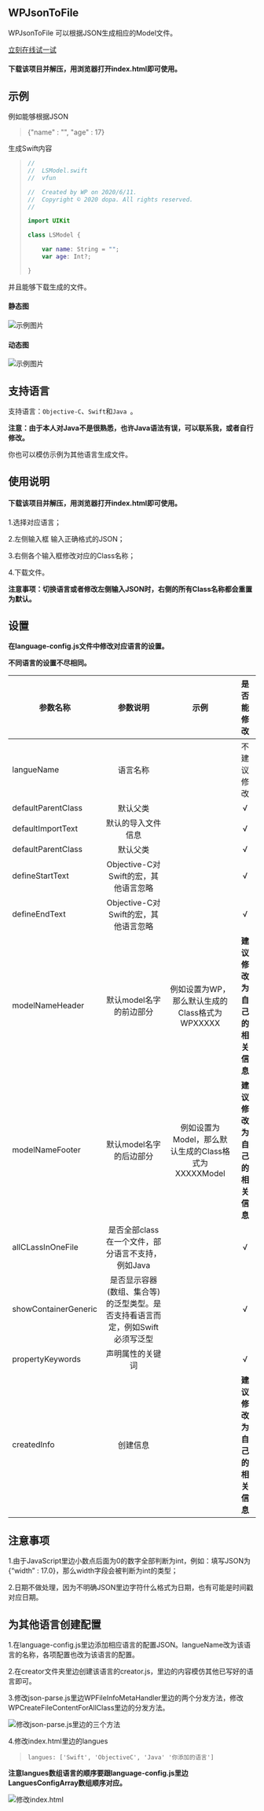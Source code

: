 ## WPJsonToFile

WPJsonToFile 可以根据JSON生成相应的Model文件。



[立刻在线试一试](https://luoyuant.github.io/pages/tools-page/WPJsonToFile/index.html)



#### 下载该项目并解压，用浏览器打开index.html即可使用。

## 示例

例如能够根据JSON

> {"name" : "", "age" : 17}

生成Swift内容

> ```swift
> //
> //  LSModel.swift
> //  vfun
> 
> //  Created by WP on 2020/6/11.
> //  Copyright © 2020 dopa. All rights reserved.
> //
> 
> import UIKit
> 
> class LSModel {
> 
>     var name: String = "";
>     var age: Int?;
> 
> }
> ```



并且能够下载生成的文件。



#### 静态图

![示例图片](https://github.com/luoyuant/WPJsonToFile/blob/master/readme-img/example-static.png)

#### 动态图

![示例图片](https://github.com/luoyuant/WPJsonToFile/blob/master/readme-img/example.gif)

## 支持语言

支持语言：`Objective-C`、`Swift`和`Java `。

**注意：由于本人对Java不是很熟悉，也许Java语法有误，可以联系我，或者自行修改。**

你也可以模仿示例为其他语言生成文件。

## 使用说明

#### 下载该项目并解压，用浏览器打开index.html即可使用。

1.选择对应语言；

2.左侧输入框 输入正确格式的JSON；

3.右侧各个输入框修改对应的Class名称；

4.下载文件。

**注意事项：切换语言或者修改左侧输入JSON时，右侧的所有Class名称都会重置为默认。**

## 设置

**在language-config.js文件中修改对应语言的设置。**

**不同语言的设置不尽相同。**

| 参数名称 | 参数说明 | 示例 | 是否能修改 |
| ------- |:-------:|:--------:|:--------:|
| langueName | 语言名称 | | 不建议修改 |
| defaultParentClass | 默认父类|  | √ |
| defaultImportText | 默认的导入文件信息 | | √ |
| defaultParentClass | 默认父类 | | √ |
| defineStartText | Objective-C对Swift的宏，其他语言忽略 | | √ |
| defineEndText | Objective-C对Swift的宏，其他语言忽略 | | √ |
| modelNameHeader | 默认model名字的前边部分 | 例如设置为WP，那么默认生成的Class格式为WPXXXXX | **建议修改为自己的相关信息** |
| modelNameFooter | 默认model名字的后边部分 | 例如设置为Model，那么默认生成的Class格式为XXXXXModel | **建议修改为自己的相关信息** |
| allCLassInOneFile | 是否全部class在一个文件，部分语言不支持，例如Java |  | √ |
| showContainerGeneric | 是否显示容器(数组、集合等)的泛型类型。是否支持看语言而定，例如Swift必须写泛型 |  | √ |
| propertyKeywords | 声明属性的关键词 |  | √ |
| createdInfo | 创建信息 |  | **建议修改为自己的相关信息** |

## 注意事项

1.由于JavaScript里边小数点后面为0的数字全部判断为int，例如：填写JSON为{“width” : 17.0}，那么width字段会被判断为int的类型；

2.日期不做处理，因为不明确JSON里边字符什么格式为日期，也有可能是时间戳对应日期。

## 为其他语言创建配置

1.在language-config.js里边添加相应语言的配置JSON。langueName改为该语言的名称，各项配置也改为该语言的配置。

2.在creator文件夹里边创建该语言的creator.js，里边的内容模仿其他已写好的语言即可。

3.修改json-parse.js里边WPFileInfoMetaHandler里边的两个分发方法，修改WPCreateFileContentForAllClass里边的分发方法。

![修改json-parse.js里边的三个方法](https://github.com/luoyuant/WPJsonToFile/blob/master/readme-img/json-parse-modify.png)

4.修改index.html里边的langues

>     langues: ['Swift', 'ObjectiveC', 'Java' '你添加的语言']

**注意langues数组语言的顺序要跟language-config.js里边LanguesConfigArray数组顺序对应。**

![修改index.html](https://github.com/luoyuant/WPJsonToFile/blob/master/readme-img/index-html-modify.png)

